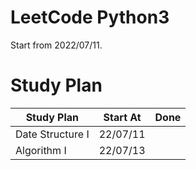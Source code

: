 # LeetCode Python3

Start from 2022/07/11.

# Study Plan

| Study Plan       	| Start At 	| Done 	|
|------------------	|----------	|------	|
| Date Structure I 	| 22/07/11 	|      	|
| Algorithm I      	| 22/07/13 	|      	|
